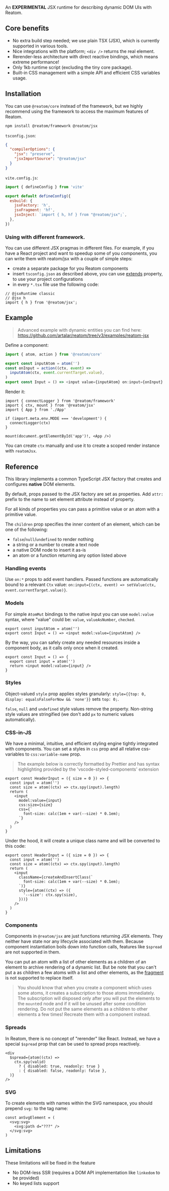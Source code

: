 An **EXPERIMENTAL** JSX runtime for describing dynamic DOM UIs with Reatom.

## Core benefits

- No extra build step needed; we use plain TSX (JSX), which is currently supported in various tools.
- Nice integrations with the platform; `<div />` returns the real element.
- Rerender-less architecture with direct reactive bindings, which means extreme performance!
- Only 1kb runtime script (excluding the tiny core package).
- Built-in CSS management with a simple API and efficient CSS variables usage.

## Installation

You can use `@reatom/core` instead of the framework, but we highly recommend using the framework to access the maximum features of Reatom.

```sh
npm install @reatom/framework @reatom/jsx
```

`tsconfig.json`:

```json
{
  "compilerOptions": {
    "jsx": "preserve",
    "jsxImportSource": "@reatom/jsx"
  }
}
```

`vite.config.js`:

```js
import { defineConfig } from 'vite'

export default defineConfig({
  esbuild: {
    jsxFactory: 'h',
    jsxFragment: 'hf',
    jsxInject: `import { h, hf } from "@reatom/jsx";`,
  },
})
```

### Using with different framework.

You can use different JSX pragmas in different files. For example, if you have a React project and want to speedup some of you components, you can write them with reatom/jsx with a couple of simple steps:

- create a separate package for you Reatom components
- insert `tsconfig.json` as described above, you can use [extends](https://www.typescriptlang.org/tsconfig#extends) property, to use your project configurations
- in every `*.tsx` file use the following code:

```tsx
// @jsxRuntime classic
// @jsx h
import { h } from '@reatom/jsx';
```

## Example

> Advanced example with dynamic entities you can find here: https://github.com/artalar/reatom/tree/v3/examples/reatom-jsx

Define a component:

```ts
import { atom, action } from '@reatom/core'

export const inputAtom = atom('')
const onInput = action((ctx, event) =>
  inputAtom(ctx, event.currentTarget.value),
)
export const Input = () => <input value={inputAtom} on:input={onInput} />
```

Render it:

```tsx
import { connectLogger } from '@reatom/framework'
import { ctx, mount } from '@reatom/jsx'
import { App } from './App'

if (import.meta.env.MODE === 'development') {
  connectLogger(ctx)
}

mount(document.getElementById('app')!, <App />)
```

You can create `ctx` manually and use it to create a scoped render instance with `reatomJsx`.

## Reference

This library implements a common TypeScript JSX factory that creates and configures **native** DOM elements.

By default, props passed to the JSX factory are set as properties. Add `attr:` prefix to the name to set element attribute instead of property.

For all kinds of properties you can pass a primitive value or an atom with a primitive value.

The `children` prop specifies the inner content of an element, which can be one of the following:

- `false`/`null`/`undefined` to render nothing
- a string or a number to create a text node
- a native DOM node to insert it as-is
- an atom or a function returning any option listed above

### Handling events

Use `on:*` props to add event handlers. Passed functions are automatically bound to a relevant `Ctx` value: `on:input={(ctx, event) => setValue(ctx, event.currentTarget.value)}`.

### Models

For simple `AtomMut` bindings to the native input you can use `model:value` syntax, where "value" could be: `value`, `valueAsNumber`, `checked`.

```tsx
export const inputAtom = atom('')
export const Input = () => <input model:value={inputAtom} />
```

By the way, you can safely create any needed resources inside a component body, as it calls only once when it created.

```tsx
export const Input = () => {
  export const input = atom('')
  return <input model:value={input} />
}
```

### Styles

Object-valued `style` prop applies styles granularly: `style={{top: 0, display: equalsFalseForNow && 'none'}}` sets `top: 0;`.

`false`, `null` and `undefined` style values remove the property. Non-string style values are stringified (we don't add `px` to numeric values automatically).

### CSS-in-JS

We have a minimal, intuitive, and efficient styling engine tightly integrated with components. You can set a styles in `css` prop and all relative css-variables to `css:variable-name` prop.

> The example below is correctly formatted by Prettier and has syntax highlighting provided by the 'vscode-styled-components' extension

```tsx
export const HeaderInput = ({ size = 0 }) => {
  const input = atom('')
  const size = atom((ctx) => ctx.spy(input).length)
  return (
    <input
      model:value={input}
      css:size={size}
      css={`
        font-size: calc(1em + var(--size) * 0.1em);
      `}
    />
  )
}
```

Under the hood, it will create a unique class name and will be converted to this code:

```tsx
export const HeaderInput = ({ size = 0 }) => {
  const input = atom('')
  const size = atom((ctx) => ctx.spy(input).length)
  return (
    <input
      className={createAndInsertClass(`
        font-size: calc(1em + var(--size) * 0.1em);
      `)}
      style={atom((ctx) => ({
        '--size': ctx.spy(size),
      }))}
    />
  )
}
```

### Components

Components in `@reatom/jsx` are just functions returning JSX elements. They neither have state nor any lifecycle associated with them. Because component instantiation boils down into function calls, features like `$spread` are not supported in them.

You can put an atom with a list of other elements as a children of an element to archive rendering of a dynamic list. But be note that you can't put a as children a few atoms with a list and other elements, as the [fragment](https://developer.mozilla.org/en-US/docs/Web/API/DocumentFragment) is not supported to replace itself.

> You should know that when you create a component which uses some atoms, it creates a subscription to those atoms immediately. The subscription will disposed only after you will put the elements to the `mount`ed node and if it will be unused after some condition rendering. Do not put the same elements as a children to other elements a few times! Recreate them with a component instead.

### Spreads

In Reatom, there is no concept of "rerender" like React. Instead, we have a special `$spread` prop that can be used to spread props reactively.

```tsx
<div
  $spread={atom((ctx) =>
    ctx.spy(valid)
      ? { disabled: true, readonly: true }
      : { disabled: false, readonly: false },
  )}
/>
```

### SVG

To create elements with names within the SVG namespace, you should prepend `svg:` to the tag name:

```tsx
const anSvgElement = (
  <svg:svg>
    <svg:path d="???" />
  </svg:svg>
)
```

<!-- ### Lifecycle

In Reatom, every atom has lifecycle events to which you can subscribe with `onConnect`/`onDisconnect` functions. By default, components don't have an atom associated with them, but you may wrap the component code in an atom manually to achieve the same result:

```tsx
import { onConnect, onDisconnect } from '@reatom/hooks'

const MyWidget = () => {
  const lifecycle = atom((ctx) => <div>Something inside</div>)

  onConnect(lifecycle, (ctx) => console.log('component connected'))
  onDisconnect(lifecycle, (ctx) => console.log('component disconnected'))

  return lifecycle
}
```

Because the pattern used above is somewhat verbose, `@reatom/jsx` has a built-in convenience component called `Lifecycle` that creates an atom for you:

```tsx
import { Lifecycle } from '@reatom/jsx'

const MyWidget = () => {
  return (
    <Lifecycle
      onConnect={(ctx) => console.log('component connected')}
      onDisconnect={(ctx) => console.log('component disconnected')}
    >
      Something inside
    </Lifecycle>
  )
}
``` -->

## Limitations

These limitations will be fixed in the feature

- No DOM-less SSR (requires a DOM API implementation like `linkedom` to be provided)
- No keyed lists support
